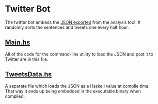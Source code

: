 # Twitter Bot
The twitter bot embeds the [JSON exported](../data/README.md) from the analysis tool. It randomly sorts the sentences and tweets one every half hour.

## [Main.hs](Main.hs)
All of the code for the command-line utility to load the JSON and post it to Twitter are in this file.

## [TweetsData.hs](TweetsData.hs)
A separate file which loads the JSON as a Haskell value at compile time. That way it ends up being embedded in the executable binary when compiled.
